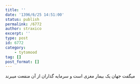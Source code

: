 ```yaml
---
title: ''
date: '1396/6/25 14:51:00'
status: publish
permalink: /6772
author: straxico
excerpt: ''
type: post
id: 6772
category:
    - tytomood
tag: []
post_format: []
---
```

میگفت جهان یک بیمار مغزی است و سرمایه گذاران از آن منفعت میبرند